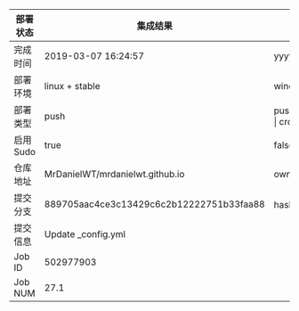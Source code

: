 部署状态 | 集成结果 | 参考值
---|---|---
完成时间 | 2019-03-07 16:24:57 | yyyy-mm-dd hh:mm:ss
部署环境 | linux + stable | window \| linux + stable
部署类型 | push | push \| pull_request \| api \| cron
启用Sudo | true | false \| true
仓库地址 | MrDanielWT/mrdanielwt.github.io | owner_name/repo_name
提交分支 | 889705aac4ce3c13429c6c2b12222751b33faa88 | hash 16位
提交信息 | Update _config.yml |
Job ID   | 502977903 |
Job NUM  | 27.1 |
